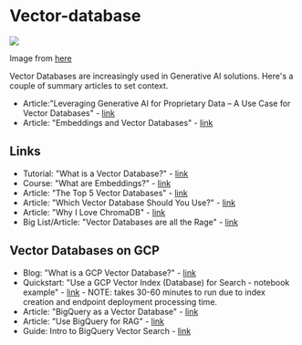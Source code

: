 # Vector-database

<kbd><img src="https://www.pinecone.io/_next/image/?url=https%3A%2F%2Fcdn.sanity.io%2Fimages%2Fvr8gru94%2Fproduction%2Fe88ebbacb848b09e477d11eedf4209d10ea4ac0a-1399x537.png&w=3840&q=75"></kbd>

Image from [here](https://www.pinecone.io/learn/vector-database/)


Vector Databases are increasingly used in Generative AI solutions.  Here's a couple of summary articles to set context.  
- Article:"Leveraging Generative AI for Proprietary Data – A Use Case for Vector Databases" - [link](https://mobilabsolutions.com/2024/05/leveraging-generative-ai-for-proprietary-data-a-use-case-for-vector-databases/)
- Article: "Embeddings and Vector Databases" - [link](https://medium.com/@vladris/embeddings-and-vector-databases-732f9927b377)

## Links
- Tutorial: "What is a Vector Database?" - [link](https://www.pinecone.io/learn/vector-database/)
- Course: "What are Embeddings?" - [link](https://developers.google.com/machine-learning/crash-course/embeddings/video-lecture)
- Article: "The Top 5 Vector Databases" - [link](https://www.datacamp.com/blog/the-top-5-vector-databases)
- Article: "Which Vector Database Should You Use?" - [link](https://medium.com/the-ai-forum/which-vector-database-should-you-use-choosing-the-best-one-for-your-needs-5108ec7ba133)
- Article: "Why I Love ChromaDB" - [link](https://medium.com/@ceo_44783/why-i-love-chromadb-the-elegance-of-simplicity-b5e67e8c524a#:~:text=It's%20straightforward%2C%20readable%2C%20and%20gets,job%20done%20with%20minimal%20fuss.&text=ChromaDB's%20simplicity%20is%20its%20superpower,embedding%20vectors%20or%20computing%20similarities.)
- Big List/Article: "Vector Databases are all the Rage" - [link](https://medium.com/google-cloud/vector-databases-are-all-the-rage-872c888fa348)

## Vector Databases on GCP
- Blog: "What is a GCP Vector Database?" - [link](https://cloud.google.com/discover/what-is-a-vector-database)
- Quickstart: "Use a GCP Vector Index (Database) for Search - notebook example" - [link](https://cloud.google.com/vertex-ai/docs/vector-search/quickstart) - NOTE: takes 30-60 minutes to run due to index creation and endpoint deployment processing time.  
- Article: "BigQuery as a Vector Database" - [link](https://medium.com/@shuvro_25220/bigquery-as-a-vector-database-how-cool-is-that-16b8dcb2beb3)
- Article: "Use BigQuery for RAG" - [link](https://medium.com/@willyzhuang/bigquery-as-a-vector-database-leveraging-retrieval-augmented-generation-rag-bda66eba88ca)
- Guide: Intro to BigQuery Vector Search - [link](https://cloud.google.com/bigquery/docs/vector-search-intro)

